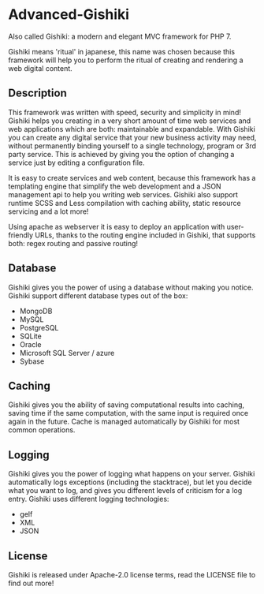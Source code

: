 # Advanced-Gishiki
Also called Gishiki: a modern and elegant MVC framework for PHP 7.

Gishiki means 'ritual' in japanese, this name was chosen because this framework will help you to perform the
ritual of creating and rendering a web digital content.


## Description
This framework was written with speed, security and simplicity in mind!
Gishiki helps you creating in a very short amount of time web services and web applications which are both: maintainable and expandable.
With Gishiki you can create any digital service that your new business activity may need, without permanently binding yourself to a single technology, program or 3rd party service.
This is achieved by giving you the option of changing a service just by editing a configuration file.

It is easy to create services and web content, because this framework has a templating engine that simplify the web development and a JSON management api to help you writing web services.
Gishiki also support runtime SCSS and Less compilation with caching ability, static resource servicing and a lot more!

Using apache as webserver it is easy to deploy an application with user-friendly URLs, thanks to the routing engine included in Gishiki, that supports both: regex routing and passive routing!

## Database
Gishiki gives you the power of using a database without making you notice.
Gishiki support different database types out of the box:

- MongoDB
- MySQL
- PostgreSQL
- SQLite
- Oracle
- Microsoft SQL Server / azure
- Sybase

## Caching
Gishiki gives you the ability of saving computational results into caching, saving time if the same computation, with the same input is required once again in the future.
Cache is managed automatically by Gishiki for most common operations.

## Logging
Gishiki gives you the power of logging what happens on your server. Gishiki automatically logs exceptions (including the stacktrace), but let you decide what you want to log, and gives you different levels of criticism for a log entry.
Gishiki uses different logging technologies:

- gelf
- XML
- JSON

## License
Gishiki is released under Apache-2.0 license terms, read the LICENSE file to find out more!

